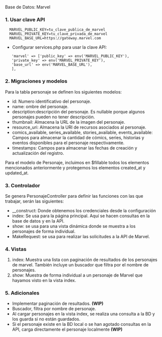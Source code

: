 Base de Datos: Marvel

### 1. Usar clave API

 ```
   MARVEL_PUBLIC_KEY=tu_clave_publica_de_marvel
   MARVEL_PRIVATE_KEY=tu_clave_privada_de_marvel
   MARVEL_BASE_URL=https://gateway.marvel.com
```


- Configurar services.php para usar la clave API:
 ```
    'marvel' => ['public_key' => env('MARVEL_PUBLIC_KEY'), 
    'private_key' => env('MARVEL_PRIVATE_KEY'),
    'base_url' => env('MARVEL_BASE_URL'),
    ],
```
  

### 2. Migraciones y modelos
 Para la tabla personaje se definen los siguientes modelos:
   - id: Numero identificativo del personaje.
   - name: ombre del personaje.
   - description:descripción del personaje. Es nullable porque algunos personajes pueden no tener descripción.
   - thumbnail: Almacena la URL de la imagen del personaje.
   - resource_uri: Almacena la URI de recursos asociados al personaje.
   - comics_available, series_available, stories_available, events_available: Campos para almacenar la cantidad de cómics, series, historias y eventos disponibles para el personaje respectivamente.
   - timestamps: Campos para almacenar las fechas de creación y actualización del registro.

Para el modelo de Personaje, incluimos en $fillable todos los elementos mencionados anteriormente y protegemos los elementos created_at y updated_at.

### 3. Controlador
Se genera PersonajeController para definir las funciones con las que trabajar, serán las siguientes:

  - __construct: Donde obtenemos los credenciales desde la configuración
  - index: Se usa para la página principal. Aquí se hacen consultas en la base de datos y en la API.
  - show: se usa para una vista dinámica donde se muestra a los personajes de forma individual.
  - MakeRequest: se usa para realizar las solicitudes a la API de Marvel.

### 4. Vistas

1. index: Muestra una lista con paginación de resultados de los personajes de marvel. También incluye un buscador que filtra por el nombre de personajes.
2. show: Muestra de forma individual a un personaje de Marvel que hayamos visto en la vista index.

### 5. Adicionales
- Implementar paginación de resultados.  **(WIP)**
- Buscador, filtra por nombre de personaje.
- Al cargar personajes en la vista index, se realiza una consulta a la BD y los guarda si no están guardados.
- Si el personaje existe en la BD local o se han agotado consultas en la API, carga directamente el personaje localmente **(WIP)**
